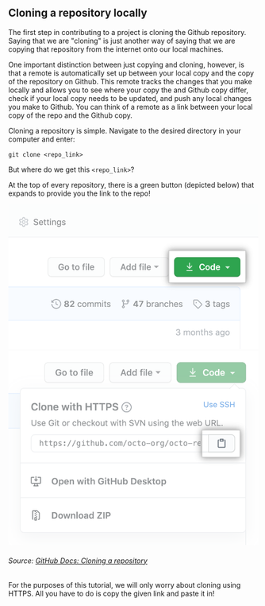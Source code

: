 ## Cloning a repository locally

The first step in contributing to a project is cloning the Github repository. Saying that we are "cloning" is just another way of saying that we are copying that repository from the internet onto our local machines. 

One important distinction between just copying and cloning, however, is that a remote is automatically set up between your local copy and the copy of the repository on Github. This remote tracks the changes that you make locally and allows you to see where your copy the and Github copy differ, check if your local copy needs to be updated, and push any local changes you make to Github. You can think of a remote as a link between your local copy of the repo and the Github copy. 

Cloning a repository is simple. Navigate to the desired directory in your computer and enter:
```
git clone <repo_link>
```

But where do we get this `<repo_link>`? 

At the top of every repository, there is a green button (depicted below) that expands to provide you the link to the repo! 

![Code Button](code-button.png)
![Code Link](https-url-clone.png)

###### Source: [GitHub Docs: Cloning a repository](https://docs.github.com/en/github/creating-cloning-and-archiving-repositories/cloning-a-repository)

For the purposes of this tutorial, we will only worry about cloning using HTTPS. All you have to do is copy the given link and paste it in!